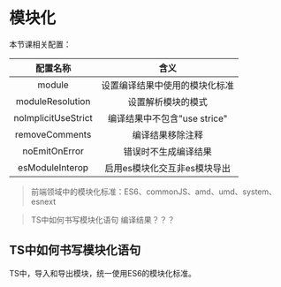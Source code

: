 # 模块化

本节课相关配置：

|      配置名称       |              含义              |
|:-------------------:|:------------------------------:|
|       module        | 设置编译结果中使用的模块化标准 |
|  moduleResolution   |       设置解析模块的模式       |
| noImplicitUseStrict |  编译结果中不包含"use strice"  |
|   removeComments    |        编译结果移除注释        |
|    noEmitOnError    |      错误时不生成编译结果      |
|   esModuleInterop   |  启用es模块化交互非es模块导出  |


> 前端领域中的模块化标准：ES6、commonJS、amd、umd、system、esnext

> TS中如何书写模块化语句
> 编译结果？？？


## TS中如何书写模块化语句

TS中，导入和导出模块，统一使用ES6的模块化标准。